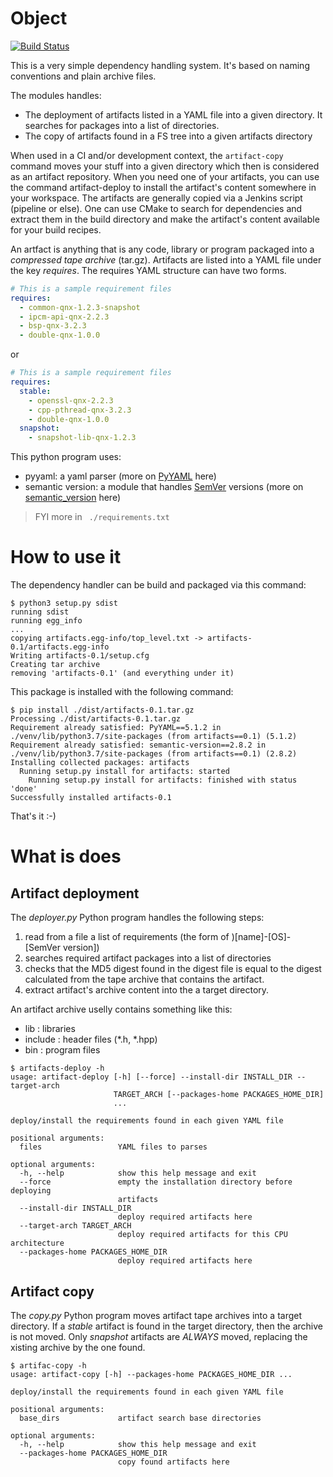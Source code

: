 # Object

[![Build Status](https://travis-ci.com/HerbertKoelman/python_sample.svg?branch=master)](https://travis-ci.com/HerbertKoelman/python_sample)

This is a very simple dependency handling system. It's based on naming conventions and plain archive files.

The modules handles:
- The deployment of artifacts listed in a YAML file into a given directory. It searches for packages into a list of directories.
- The copy of artifacts found in a FS tree into a given artifacts directory

When used in a CI and/or development context, the `artifact-copy` command moves your stuff into a given directory which then is 
considered as an artifact repository. When you need one of your artifacts, you can use the command artifact-deploy to install 
the artifact's content somewhere in your workspace. The artifacts are generally copied via a Jenkins script (pipeline or else). 
One can use CMake to search for dependencies and extract them in the build directory and make the artifact's content 
available for your build recipes.

An artfact is anything that is any code, library or program packaged into a _compressed tape archive_ (tar.gz). Artifacts are listed 
into a YAML file under the key *requires*. The requires YAML structure can have two forms.

```yaml
# This is a sample requirement files
requires:
  - common-qnx-1.2.3-snapshot
  - ipcm-api-qnx-2.2.3
  - bsp-qnx-3.2.3
  - double-qnx-1.0.0
``` 
or
```yaml
# This is a sample requirement files
requires:
  stable:
    - openssl-qnx-2.2.3
    - cpp-pthread-qnx-3.2.3
    - double-qnx-1.0.0
  snapshot:
    - snapshot-lib-qnx-1.2.3
```

This python program uses:
- pyyaml: a yaml parser (more on [PyYAML](https://pypi.org/project/PyYAML/) here)
- semantic version: a module that handles [SemVer]() versions (more on [semantic_version](https://pypi.org/project/semantic-version/) here) 

> FYI more in ` ./requirements.txt` 

# How to use it

The dependency handler can be build and packaged via this command:

```shell script
$ python3 setup.py sdist
running sdist
running egg_info
...
copying artifacts.egg-info/top_level.txt -> artifacts-0.1/artifacts.egg-info
Writing artifacts-0.1/setup.cfg
Creating tar archive
removing 'artifacts-0.1' (and everything under it)
```

This package is installed with the following command:

```shell script
$ pip install ./dist/artifacts-0.1.tar.gz
Processing ./dist/artifacts-0.1.tar.gz
Requirement already satisfied: PyYAML==5.1.2 in ./venv/lib/python3.7/site-packages (from artifacts==0.1) (5.1.2)
Requirement already satisfied: semantic-version==2.8.2 in ./venv/lib/python3.7/site-packages (from artifacts==0.1) (2.8.2)
Installing collected packages: artifacts
  Running setup.py install for artifacts: started
    Running setup.py install for artifacts: finished with status 'done'
Successfully installed artifacts-0.1
```

That's it :-)

# What is does

## Artifact deployment

The *deployer.py* Python program handles the following steps:
1. read from a file a list of requirements (the form of )[name]-[OS]-[SemVer version])
1. searches required artifact packages into a list of directories
2. checks that the MD5 digest found in the digest file is equal to the digest calculated from the tape archive that contains the artifact.
3. extract artifact's archive content into the a target directory.

An artifact archive uselly contains something like this:
   - lib : libraries
   - include : header files (*.h, *.hpp)
   - bin : program files

```shell script
$ artifacts-deploy -h
usage: artifact-deploy [-h] [--force] --install-dir INSTALL_DIR --target-arch
                       TARGET_ARCH [--packages-home PACKAGES_HOME_DIR]
                       ...

deploy/install the requirements found in each given YAML file

positional arguments:
  files                 YAML files to parses

optional arguments:
  -h, --help            show this help message and exit
  --force               empty the installation directory before deploying
                        artifacts
  --install-dir INSTALL_DIR
                        deploy required artifacts here
  --target-arch TARGET_ARCH
                        deploy required artifacts for this CPU architecture
  --packages-home PACKAGES_HOME_DIR
                        deploy required artifacts here
``` 

## Artifact copy

The *copy.py* Python program moves artifact tape archives into a target directory. If a *stable* artifact is found in the target directory, 
then the archive is not moved. Only *snapshot* artifacts are  *ALWAYS* moved, replacing the xisting archive by the one found.

```shell script
$ artifac-copy -h
usage: artifact-copy [-h] --packages-home PACKAGES_HOME_DIR ...

deploy/install the requirements found in each given YAML file

positional arguments:
  base_dirs             artifact search base directories

optional arguments:
  -h, --help            show this help message and exit
  --packages-home PACKAGES_HOME_DIR
                        copy found artifacts here
```
